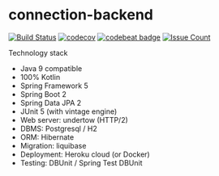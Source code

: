 # connection-backend

[![Build Status](https://travis-ci.org/florianschmitt/connection-backend.svg?branch=master)](https://travis-ci.org/florianschmitt/connection-backend)
[![codecov](https://codecov.io/gh/florianschmitt/connection-backend/branch/master/graph/badge.svg)](https://codecov.io/gh/florianschmitt/connection-backend)
[![codebeat badge](https://codebeat.co/badges/6bd58af4-593d-4605-b4ac-fd66b1754e28)](https://codebeat.co/projects/github-com-florianschmitt-connection-backend-master)
[![Issue Count](https://codeclimate.com/github/florianschmitt/connection-backend/badges/issue_count.svg)](https://codeclimate.com/github/florianschmitt/connection-backend)

Technology stack
* Java 9 compatible
* 100% Kotlin
* Spring Framework 5
* Spring Boot 2
* Spring Data JPA 2
* JUnit 5 (with vintage engine)
* Web server: undertow (HTTP/2)
* DBMS: Postgresql / H2
* ORM: Hibernate
* Migration: liquibase
* Deployment: Heroku cloud (or Docker)
* Testing: DBUnit / Spring Test DBUnit
